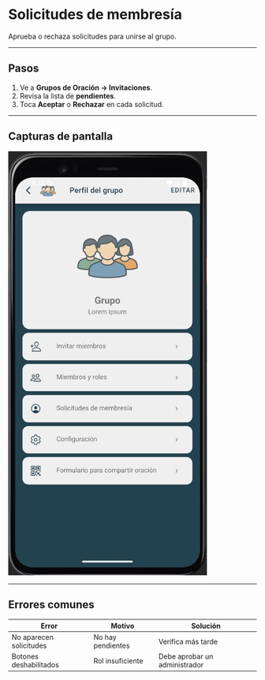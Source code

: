# Solicitudes de membresía

Aprueba o rechaza solicitudes para unirse al grupo.

---

## Pasos
1. Ve a **Grupos de Oración → Invitaciones**.
2. Revisa la lista de **pendientes**.
3. Toca **Aceptar** o **Rechazar** en cada solicitud.


---

## Capturas de pantalla
![Pendientes de membresía](img/grupo-solicitudes-pendientes.jpg)

---

## Errores comunes
| Error | Motivo | Solución |
|---|---|---|
| No aparecen solicitudes | No hay pendientes | Verifica más tarde |
| Botones deshabilitados | Rol insuficiente | Debe aprobar un administrador |
